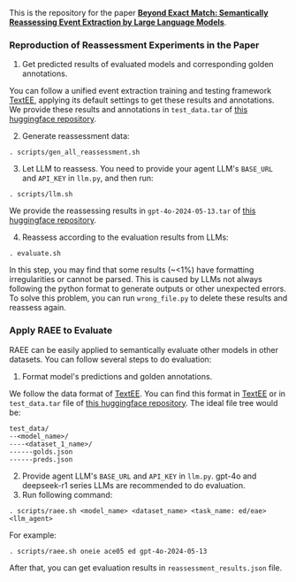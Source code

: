 This is the repository for the paper [**Beyond Exact Match: Semantically Reassessing Event Extraction by Large Language Models**](https://arxiv.org/abs/2410.09418).

### Reproduction of Reassessment Experiments in the Paper

1. Get predicted results of evaluated models and corresponding golden annotations. 

You can follow a unified event extraction training and testing framework [TextEE](https://github.com/ej0cl6/TextEE), applying its default settings to get these results and annotations. We provide these results and annotations in `test_data.tar` of [this huggingface repository](https://huggingface.co/datasets/Ralston/RAEE_reproduction_data/tree/main).

2. Generate reassessment data:

```
. scripts/gen_all_reassessment.sh
```

3. Let LLM to reassess. You need to provide your agent LLM's `BASE_URL` and `API_KEY` in `llm.py`, and then run:

```
. scripts/llm.sh
```

We provide the reassessing results in `gpt-4o-2024-05-13.tar` of [this huggingface repository](https://huggingface.co/datasets/Ralston/RAEE_reproduction_data/tree/main).

4. Reassess according to the evaluation results from LLMs:

```
. evaluate.sh
```

In this step, you may find that some results (~<1%) have formatting irregularities or cannot be parsed. This is caused by LLMs not always following the python format to generate outputs or other unexpected errors. To solve this problem, you can run `wrong_file.py`  to delete these results and reassess again.

### Apply RAEE to Evaluate

RAEE can be easily applied to semantically evaluate other models in other datasets. You can follow several steps to do evaluation:

1. Format model's predictions and golden annotations. 

We follow the data format of [TextEE](https://github.com/ej0cl6/TextEE). You can find this format in [TextEE](https://github.com/ej0cl6/TextEE) or in `test_data.tar` file of [this huggingface repository](https://huggingface.co/datasets/Ralston/RAEE_reproduction_data/tree/main). The ideal file tree would be:

```
test_data/
--<model_name>/
----<dataset_1_name>/
------golds.json
------preds.json
```

2. Provide agent LLM's `BASE_URL` and `API_KEY` in `llm.py`. gpt-4o and deepseek-r1 series LLMs are recommended to do evaluation.
3. Run following command:

```
. scripts/raee.sh <model_name> <dataset_name> <task_name: ed/eae> <llm_agent>
```

For example:

```
. scripts/raee.sh oneie ace05 ed gpt-4o-2024-05-13
```

After that, you can get evaluation results in `reassessment_results.json` file.

